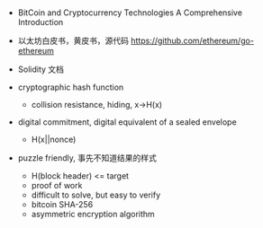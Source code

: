 #

- BitCoin and Cryptocurrency Technologies A Comprehensive Introduction
- 以太坊白皮书，黄皮书，源代码 https://github.com/ethereum/go-ethereum
- Solidity 文档

- cryptographic hash function
  - collision resistance, hiding, x->H(x)
- digital commitment, digital equivalent of a sealed envelope
  - H(x||nonce)
- puzzle friendly, 事先不知道结果的样式
  - H(block header) <= target
  - proof of work
  - difficult to solve, but easy to verify
  - bitcoin SHA-256
  - asymmetric encryption algorithm